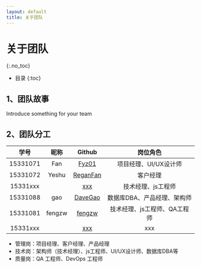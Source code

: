 ```yaml
---
layout: default
title: 关于团队
---
```


# 关于团队
{:.no_toc}

* 目录
{:toc}

## 1、团队故事

Introduce something for your team

## 2、团队分工

|学号|昵称|Github|岗位角色|
|:--:|:--:|:--:|:--:|
|15331071|Fan|[Fyz01](https://github.com/Fyz01)|项目经理、UI/UX设计师|
|15331072| Yeshu |[ReganFan](https://github.com/ReganFan)|客户经理|
|15331xxx| |[xxx]()|技术经理、js工程师|
|15331088|gao|[DaveGao](https://github.com/DaveGao)|数据库DBA、产品经理、架构师|
|15331081|fengzw |[fengzw](https://github.com/fengzw0809)|技术经理、js工程师、QA工程师|
|15331xxx| |[xxx]()|xxx|

* 管理岗：项目经理、客户经理、产品经理
* 技术岗：架构师（技术经理）、js工程师、UI/UX设计师、数据库DBA等
* 质量岗：QA 工程师、DevOps 工程师

